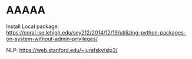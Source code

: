# AAAAA

Install Local package: https://coral.ise.lehigh.edu/sey212/2014/12/19/utilizing-python-packages-on-system-without-admin-privileges/

NLP: https://web.stanford.edu/~jurafsky/slp3/
